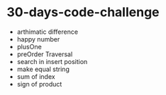 # 30-days-code-challenge

- arthimatic difference 
- happy number
- plusOne
- preOrder Traversal
- search in insert position
- make equal string
- sum of index
- sign of product